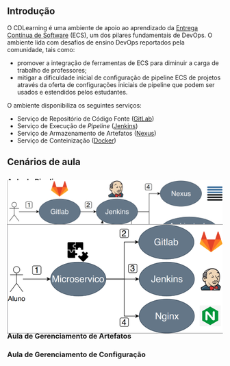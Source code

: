## Introdução 

O CDLearning é uma ambiente de apoio ao aprendizado da [Entrega Contínua de Software](https://pt.wikipedia.org/wiki/Entrega_cont%C3%ADnua) (ECS), um dos pilares fundamentais de DevOps. O ambiente lida com desafios de ensino DevOps reportados pela comunidade,  tais  como:  
- promover  a  integração  de  ferramentas  de  ECS  para  diminuir  a carga de trabalho de professores;
- mitigar a dificuldade inicial de configuração de pipeline ECS de projetos através da oferta de configurações iniciais de pipeline que podem ser usados e estendidos pelos estudantes.

O ambiente disponibiliza os seguintes serviços:

- Serviço de Repositório de Código Fonte ([GitLab](https://about.gitlab.com/))
- Serviço de Execução de _Pipeline_ ([Jenkins](https://www.jenkins.io/))
- Serviço de Armazenamento de Artefatos ([Nexus](https://www.sonatype.com/))
- Serviço de Conteinização ([Docker](https://www.docker.com/))


## Cenários de aula

### Aula de Pipeline


<p align="center"> 
  <img style="margin: -30px;" src="https://raw.githubusercontent.com/devops-education/CDLearning/main/images/cdlearning_pipeline.png" /> 
</p>


<p align="center"> 
  <img style="margin: -30px;" src="https://raw.githubusercontent.com/devops-education/CDLearning/main/images/cdlearning_pipeline_cadastro.png" /> 
</p>

### Aula de Gerenciamento de Artefatos

### Aula de Gerenciamento de Configuração
